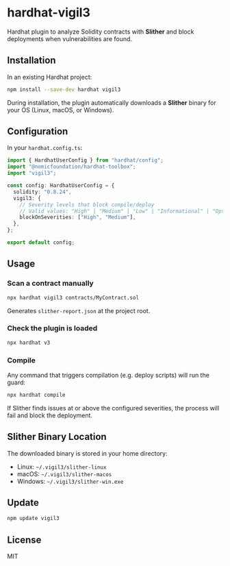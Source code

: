 # hardhat-vigil3

Hardhat plugin to analyze Solidity contracts with **Slither** and block deployments when vulnerabilities are found.

## Installation

In an existing Hardhat project:

```bash
npm install --save-dev hardhat vigil3
```

During installation, the plugin automatically downloads a **Slither** binary for your OS (Linux, macOS, or Windows).

## Configuration

In your `hardhat.config.ts`:

```ts
import { HardhatUserConfig } from "hardhat/config";
import "@nomicfoundation/hardhat-toolbox";
import "vigil3";

const config: HardhatUserConfig = {
  solidity: "0.8.24",
  vigil3: {
    // Severity levels that block compile/deploy
    // Valid values: "High" | "Medium" | "Low" | "Informational" | "Optimization"
    blockOnSeverities: ["High", "Medium"],
  },
};

export default config;
```

## Usage

### Scan a contract manually
```bash
npx hardhat vigil3 contracts/MyContract.sol
```
Generates `slither-report.json` at the project root.

### Check the plugin is loaded
```bash
npx hardhat v3
```

### Compile
Any command that triggers compilation (e.g. deploy scripts) will run the guard:
```bash
npx hardhat compile
```
If Slither finds issues at or above the configured severities, the process will fail and block the deployment.

## Slither Binary Location

The downloaded binary is stored in your home directory:
- Linux: `~/.vigil3/slither-linux`
- macOS: `~/.vigil3/slither-macos`
- Windows: `~/.vigil3/slither-win.exe`

## Update

```bash
npm update vigil3
```

## License

MIT

